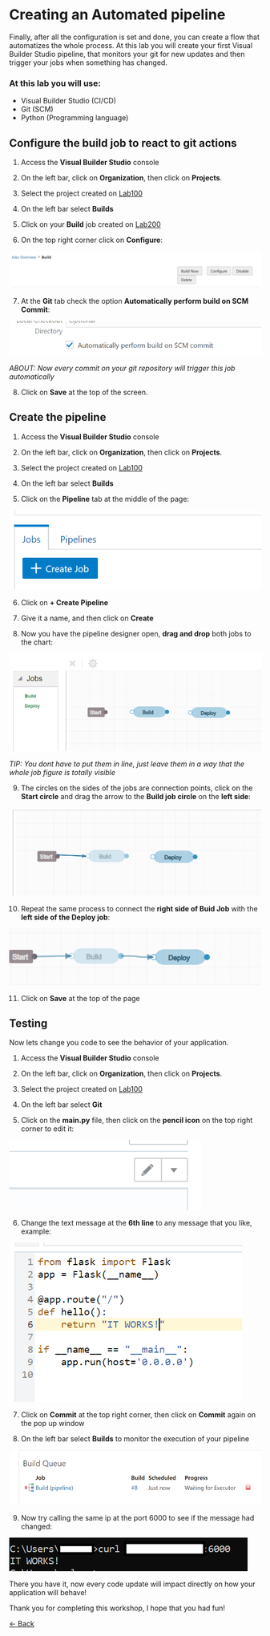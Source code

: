 # Creating an Automated pipeline
Finally, after all the configuration is set and done, you can create a flow that automatizes the whole process.
At this lab you will create your first Visual Builder Studio pipeline, that monitors your git for new updates and then trigger your jobs when something has changed.

### At this lab you will use:

* Visual Builder Studio (CI/CD)
* Git (SCM)
* Python (Programming language)


## Configure the build job to react to git actions

1. Access the **Visual Builder Studio** console

2. On the left bar, click on **Organization**, then click on **Projects**.

3. Select the project created on [Lab100](../Lab100/Lab100.md)

4. On the left bar select **Builds**

5. Click on your **Build** job created on [Lab200](../Lab200/Lab200.md)

6. On the top right corner click on **Configure**:

![](./img/Pipeline01.PNG)

7. At the **Git** tab check the option **Automatically perform build on SCM Commit**:

![](./img/Pipeline02.PNG)

_ABOUT: Now every commit on your git repository will trigger this job automatically_

8. Click on **Save** at the top of the screen.

## Create the pipeline

1. Access the **Visual Builder Studio** console

2. On the left bar, click on **Organization**, then click on **Projects**.

3. Select the project created on [Lab100](../Lab100/Lab100.md)

4. On the left bar select **Builds**

5. Click on the **Pipeline** tab at the middle of the page:

![](./img/Pipeline03.PNG)

6. Click on **+ Create Pipeline**

7. Give it a name, and then click on **Create**

8. Now you have the pipeline designer open, **drag and drop** both jobs to the chart:

![](./img/Pipeline04.PNG)

_TIP: You dont have to put them in line, just leave them in a way that the whole job figure is totally visible_

9. The circles on the sides of the jobs are connection points, click on the **Start circle** and drag the arrow to the **Build job circle** on the **left side**:

![](./img/Pipeline05.PNG)

10. Repeat the same process to connect the **right side of Buid Job** with the **left side of the Deploy job**:

![](./img/Pipeline06.PNG)

11. Click on **Save** at the top of the page

## Testing
Now lets change you code to see the behavior of your application.

1. Access the **Visual Builder Studio** console

2. On the left bar, click on **Organization**, then click on **Projects**.

3. Select the project created on [Lab100](../Lab100/Lab100.md)

4. On the left bar select **Git**

5. Click on the **main.py** file, then click on the **pencil icon** on the top right corner to edit it:

![](./img/Pipeline07.PNG)

6. Change the text message at the **6th line** to any message that you like, example:

![](./img/Pipeline08.PNG)

7. Click on **Commit** at the top right corner, then click on **Commit** again on the pop up window

8. On the left bar select **Builds** to monitor the execution of your pipeline

![](./img/Pipeline09.PNG)

9. Now try calling the same ip at the port 6000 to see if the message had changed:

![](./img/Pipeline10.PNG)




There you have it, now every code update will impact directly on how your application will behave!

Thank you for completing this workshop, I hope that you had fun!

[<- Back](../README.md)